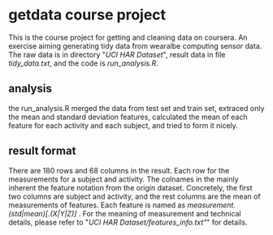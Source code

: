 # getdata course project
This is the course project for getting and cleaning data on coursera. An exercise
aiming generating tidy data from wearalbe computing sensor data. The raw data is in directory "*UCI HAR Dataset*", result data in file *tidy\_data.txt*, and the code is  *run\_analysis.R*.

## analysis
the run\_analysis.R merged the data from test set and train set, extraced only the
mean and standard deviation features, calculated the mean of each feature for 
each activity and each subject, and tried to form it nicely.

## result format
There are 180 rows and 68 columns in the result. Each row for
the measurements for a subject and activity. The colnames in the  mainly inherent the feature notation from the origin dataset. Concretely, the first two columns
are subject and activity, and the rest columns are the mean of measurements of features. Each feature is named as *measurement.(std|mean)[.(X|Y|Z)]* . For the meaning of measurement and technical details, please refer to "*UCI HAR Dataset/features_info.txt"*" for details.
